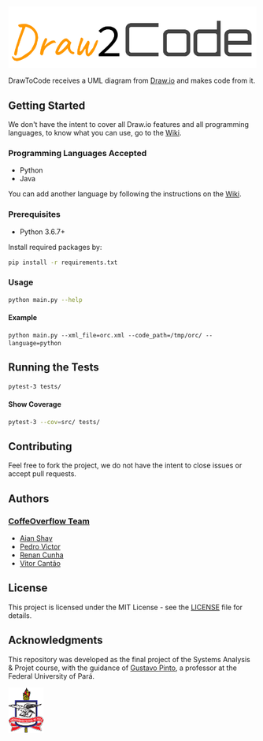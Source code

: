 ![DrawToCode](docs/Draw2CodeLogo.png)

DrawToCode receives a UML diagram from [Draw.io](https://www.draw.io/) and makes code from it. 

## Getting Started 


We don't have the intent to cover all Draw.io features and all programming
languages, to know what you can
use, go to the [Wiki](https://github.com/CoffeeOverflow/DrawToCode/wiki).

### Programming Languages Accepted

* Python
* Java

You can add another language by following the instructions on the 
[Wiki](https://github.com/CoffeeOverflow/DrawToCode/wiki).


### Prerequisites

* Python 3.6.7+

Install required packages by:

```bash
pip install -r requirements.txt
```

### Usage

```bash
python main.py --help
```

#### Example

```
python main.py --xml_file=orc.xml --code_path=/tmp/orc/ --language=python
```

## Running the Tests

```bash
pytest-3 tests/
```

#### Show Coverage

```bash
pytest-3 --cov=src/ tests/
```

## Contributing

Feel free to fork the project, we do not have the intent to close issues or
accept pull requests.

## Authors

### [CoffeOverflow Team](https://github.com/CoffeeOverflow)

* [Aian Shay](https://github.com/aianshay)
* [Pedro Victor](https://github.com/Arouck)
* [Renan Cunha](https://github.com/renan-cunha)
* [Vitor Cantão](https://github.com/VitorCantao)

## License

This project is licensed under the MIT License - see the [LICENSE](https://github.com/CoffeeOverflow/DrawToCode/blob/master/LICENSE) file 
for details.

## Acknowledgments

This repository was developed as the final project of the Systems Analysis &
Projet course, with the guidance of [Gustavo Pinto](https://github.com/gustavopinto),
a professor at the Federal University of Pará.

[![UFPA](docs/logo_ufpa_github_footer.png)](https://portal.ufpa.br/ "Visite o site da UFPA")


